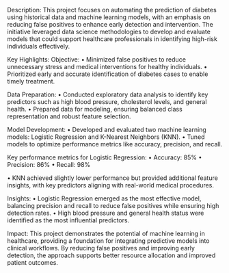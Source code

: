 Description:
This project focuses on automating the prediction of diabetes using historical data and machine learning models, with an emphasis on reducing false positives to enhance early detection and intervention. The initiative leveraged data science methodologies to develop and evaluate models that could support healthcare professionals in identifying high-risk individuals effectively.

Key Highlights:
	Objective:
	•	Minimized false positives to reduce unnecessary stress and medical interventions for healthy individuals.
	•	Prioritized early and accurate identification of diabetes cases to enable timely treatment.
	
 Data Preparation:
	•	Conducted exploratory data analysis to identify key predictors such as high blood pressure, cholesterol levels, and general health.
	•	Prepared data for modeling, ensuring balanced class representation and robust feature selection.

 Model Development:
	•	Developed and evaluated two machine learning models: Logistic Regression and K-Nearest Neighbors (KNN).
	•	Tuned models to optimize performance metrics like accuracy, precision, and recall.

 Key performance metrics for Logistic Regression:
	•	Accuracy: 85%
	•	Precision: 86%
	•	Recall: 98%

•	KNN achieved slightly lower performance but provided additional feature insights, with key predictors aligning with real-world medical procedures.

Insights:
	•	Logistic Regression emerged as the most effective model, balancing precision and recall to reduce false positives while ensuring high detection rates.
	•	High blood pressure and general health status were identified as the most influential predictors.

Impact:
This project demonstrates the potential of machine learning in healthcare, providing a foundation for integrating predictive models into clinical workflows. By reducing false positives and improving early detection, the approach supports better resource allocation and improved patient outcomes.
